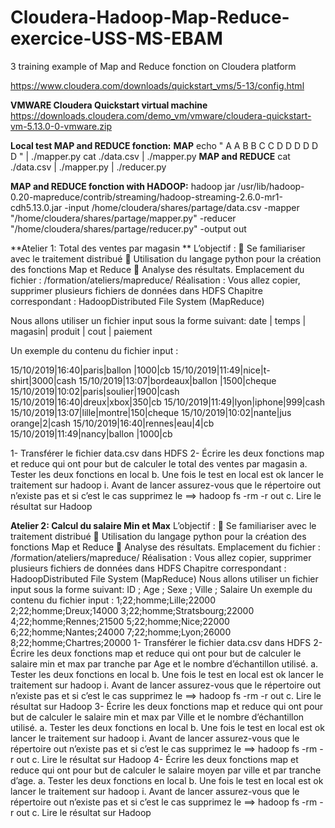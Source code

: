 # Cloudera-Hadoop-Map-Reduce-exercice-USS-MS-EBAM
3 training example of Map and Reduce fonction on Cloudera platform

https://www.cloudera.com/downloads/quickstart_vms/5-13/config.html

**VMWARE Cloudera Quickstart virtual machine**
https://downloads.cloudera.com/demo_vm/vmware/cloudera-quickstart-vm-5.13.0-0-vmware.zip

**Local test MAP and REDUCE fonction:**
**MAP**
echo " A A B B C C D D D D D D " | ./mapper.py
cat ./data.csv | ./mapper.py
**MAP and REDUCE**
cat ./data.csv | ./mapper.py | ./reducer.py

**MAP and REDUCE fonction with HADOOP:**
hadoop jar /usr/lib/hadoop-0.20-mapreduce/contrib/streaming/hadoop-streaming-2.6.0-mr1-cdh5.13.0.jar 
-input /home/cloudera/shares/partage/data.csv 
-mapper "/home/cloudera/shares/partage/mapper.py" 
-reducer "/home/cloudera/shares/partage/reducer.py" 
-output out

**Atelier 1: Total des ventes par magasin **
L’objectif : 
	Se familiariser avec le traitement distribué
	Utilisation du langage python pour la création des fonctions Map et Reduce
	Analyse des résultats.
Emplacement du fichier : /formation/ateliers/mapreduce/
Réalisation : Vous allez copier, supprimer plusieurs fichiers de données dans HDFS
Chapitre correspondant : HadoopDistributed File System (MapReduce) 


Nous allons utiliser un fichier input sous la forme suivant:
	 date | temps | magasin| produit | cout | paiement

Un exemple du contenu du fichier input : 

15/10/2019|16:40|paris|ballon |1000|cb
15/10/2019|11:49|nice|t-shirt|3000|cash
15/10/2019|13:07|bordeaux|ballon |1500|cheque
15/10/2019|10:02|paris|soulier|1900|cash
15/10/2019|16:40|dreux|xbox|350|cb
15/10/2019|11:49|lyon|iphone|999|cash
15/10/2019|13:07|lille|montre|150|cheque
15/10/2019|10:02|nante|jus orange|2|cash
15/10/2019|16:40|rennes|eau|4|cb
15/10/2019|11:49|nancy|ballon |1000|cb



1-	Transférer le fichier data.csv dans HDFS 
2-	Écrire les deux fonctions  map et reduce qui ont pour but de  calculer le total des ventes par magasin 
a.	Tester les deux fonctions en local 
b.	Une fois le test en local est ok lancer le traitement sur hadoop 
i.	Avant de lancer assurez-vous que le répertoire out n’existe pas et si c’est le cas supprimez le ==> hadoop fs -rm -r out 
c.	Lire le résultat sur Hadoop 



**Atelier 2: Calcul du salaire Min et Max**
L’objectif :

Se familiariser avec le traitement distribué

Utilisation du langage python pour la création des fonctions Map et Reduce

Analyse des résultats.
Emplacement du fichier : /formation/ateliers/mapreduce/
Réalisation : Vous allez copier, supprimer plusieurs fichiers de données dans HDFS
Chapitre correspondant : HadoopDistributed File System (MapReduce)
Nous allons utiliser un fichier input sous la forme suivant:
ID ; Age ; Sexe ; Ville ; Salaire
Un exemple du contenu du fichier input :
1;22;homme;Lille;22000
2;22;homme;Dreux;14000
3;22;homme;Stratsbourg;22000
4;22;homme;Rennes;21500
5;22;homme;Nice;22000
6;22;homme;Nantes;24000
7;22;homme;Lyon;26000
8;22;homme;Chartres;20000
1- Transférer le fichier data.csv dans HDFS
2- Écrire les deux fonctions map et reduce qui ont pour but de calculer le salaire min et max par
tranche par Age et le nombre d’échantillon utilisé.
a. Tester les deux fonctions en local
b. Une fois le test en local est ok lancer le traitement sur hadoop
i. Avant de lancer assurez-vous que le répertoire out n’existe pas et si c’est le
cas supprimez le ==> hadoop fs -rm -r out
c. Lire le résultat sur Hadoop
3- Écrire les deux fonctions map et reduce qui ont pour but de calculer le salaire min et max par
Ville et le nombre d’échantillon utilisé.
a. Tester les deux fonctions en local
b. Une fois le test en local est ok lancer le traitement sur hadoop
i. Avant de lancer assurez-vous que le répertoire out n’existe pas et si c’est le
cas supprimez le ==> hadoop fs -rm -r out
c. Lire le résultat sur Hadoop
4- Écrire les deux fonctions map et reduce qui ont pour but de calculer le salaire moyen par ville
et par tranche d’age.
a. Tester les deux fonctions en local
b. Une fois le test en local est ok lancer le traitement sur hadoop
i. Avant de lancer assurez-vous que le répertoire out n’existe pas et si c’est le
cas supprimez le ==> hadoop fs -rm -r out
c. Lire le résultat sur Hadoop
